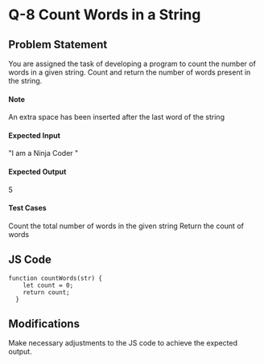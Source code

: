 # Q-8 Count Words in a String

## Problem Statement
You are assigned the task of developing a program to count the number of words in a given string. Count and return the number of words present in the string.

#### Note
An extra space has been inserted after the last word of the string
#### Expected Input
"I am a Ninja Coder "
#### Expected Output
5
#### Test Cases
Count the total number of words in the given string
Return the count of words


## JS Code
```
function countWords(str) {
    let count = 0;
    return count;
  }

```
## Modifications
Make necessary adjustments to the JS code to achieve the expected output.
